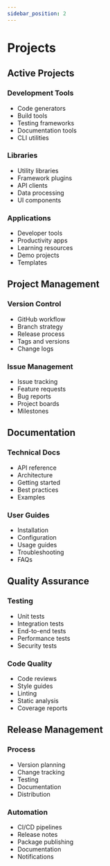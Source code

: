 ```yaml
---
sidebar_position: 2
---
```


# Projects

## Active Projects

### Development Tools
- Code generators
- Build tools
- Testing frameworks
- Documentation tools
- CLI utilities

### Libraries
- Utility libraries
- Framework plugins
- API clients
- Data processing
- UI components

### Applications
- Developer tools
- Productivity apps
- Learning resources
- Demo projects
- Templates

## Project Management

### Version Control
- GitHub workflow
- Branch strategy
- Release process
- Tags and versions
- Change logs

### Issue Management
- Issue tracking
- Feature requests
- Bug reports
- Project boards
- Milestones

## Documentation

### Technical Docs
- API reference
- Architecture
- Getting started
- Best practices
- Examples

### User Guides
- Installation
- Configuration
- Usage guides
- Troubleshooting
- FAQs

## Quality Assurance

### Testing
- Unit tests
- Integration tests
- End-to-end tests
- Performance tests
- Security tests

### Code Quality
- Code reviews
- Style guides
- Linting
- Static analysis
- Coverage reports

## Release Management

### Process
- Version planning
- Change tracking
- Testing
- Documentation
- Distribution

### Automation
- CI/CD pipelines
- Release notes
- Package publishing
- Documentation
- Notifications 